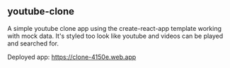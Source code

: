 ## youtube-clone

A simple youtube clone app using the create-react-app template working with mock data. It's styled too look like youtube and videos can be played and searched for. 

Deployed app: https://clone-4150e.web.app
